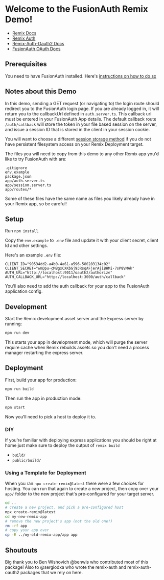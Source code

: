 # Welcome to the FusionAuth Remix Demo!

- [Remix Docs](https://remix.run/docs)
- [Remix Auth](https://github.com/sergiodxa/remix-auth)
- [Remix-Auth-Oauth2 Docs](https://github.com/sergiodxa/remix-auth-oauth2)
- [FusionAuth OAuth Docs](https://fusionauth.io/docs/v1/tech/oauth/endpoints)

## Prerequisites

You need to have FusionAuth installed. Here's [instructions on how to do so](https://fusionauth.io/docs/v1/tech/installation-guide/)

## Notes about this Demo

In this demo, sending a GET request (or navigating to) the login route should redirect you to the FusionAuth login page. If you are already logged in, it will return you to the callbackUrl defined in `auth.server.ts`. This callback url must be entered in your FusionAuth App details. The default callback route `/auth/callback` will store the token in your file based session on the server, and issue a session ID that is stored in the client in your session cookie.

You will want to choose a different [session storage method](https://remix.run/docs/en/v1/api/remix#sessions) if you do not have persistent filesystem access on your Remix Deployment target.

The files you will need to copy from this demo to any other Remix app you'd like to try FusionAuth with are:

```
.gitignore
env.example
package.json
app/auth.server.ts
app/session.server.ts
app/routes/*
```

Some of these files have the same name as files you likely already have in your Remix app, so be careful!


## Setup

Run `npm install`.

Copy the `env.example` to `.env` file and update it with your client secret, client Id and other settings.

Here's an example `.env` file:

```
CLIENT_ID="90534dd2-a4b0-4a61-a596-580283134c02"
CLIENT_SECRET="wmDpu-cMBgxCXKbGj93RsqAFjerAjiBHMi-7sP8VMAk"
AUTH_URL="http://localhost:9011/oauth2/authorize"
AUTH_CALLBACK_URL="http://localhost:3000/auth/callback"
```

You'll also need to add the auth callback for your app to the FusionAuth application config.

## Development

Start the Remix development asset server and the Express server by running:

```sh
npm run dev
```

This starts your app in development mode, which will purge the server require cache when Remix rebuilds assets so you don't need a process manager restarting the express server.

## Deployment

First, build your app for production:

```sh
npm run build
```

Then run the app in production mode:

```sh
npm start
```

Now you'll need to pick a host to deploy it to.

### DIY

If you're familiar with deploying express applications you should be right at home just make sure to deploy the output of `remix build`

- `build/`
- `public/build/`

### Using a Template for Deployment

When you ran `npx create-remix@latest` there were a few choices for hosting. You can run that again to create a new project, then copy over your `app/` folder to the new project that's pre-configured for your target server.

```sh
cd ..
# create a new project, and pick a pre-configured host
npx create-remix@latest
cd my-new-remix-app
# remove the new project's app (not the old one!)
rm -rf app
# copy your app over
cp -R ../my-old-remix-app/app app
```

## Shoutouts

Big thank you to Ben Wishovich @benwis who contributed most of this package! Also to @sergiodxa who wrote the remix-auth and remix-auth-oauth2 packages that we rely on here.
